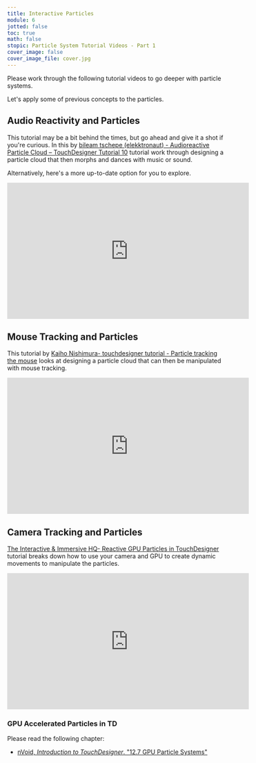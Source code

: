 ```yaml
---
title: Interactive Particles
module: 6
jotted: false
toc: true
math: false
stopic: Particle System Tutorial Videos - Part 1
cover_image: false
cover_image_file: cover.jpg
---
```


Please work through the following tutorial videos to go deeper with particle systems.

Let's apply some of previous concepts to the particles.

## Audio Reactivity and Particles

This tutorial may be a bit behind the times, but go ahead and give it a shot if you're curious. 
In this by [bileam tschepe (elekktronaut) - Audioreactive Particle Cloud – TouchDesigner Tutorial 10](https://youtu.be/M8X_FFB-ikQ) tutorial work through designing a particle cloud that then morphs and dances with music or sound. 

Alternatively, here's a more up-to-date option for you to explore.
<iframe width="560" height="315" src="https://www.youtube.com/embed/SSSSbq2YZcA?si=jJeensxAuZSDZhwp" title="YouTube video player" frameborder="0" allow="accelerometer; autoplay; clipboard-write; encrypted-media; gyroscope; picture-in-picture; web-share" allowfullscreen></iframe>


## Mouse Tracking and Particles

This tutorial by [Kaiho Nishimura- touchdesigner tutorial - Particle tracking the mouse](https://youtu.be/dYyzK7_rLJg) looks at designing a particle cloud that can then be manipulated with mouse tracking.

<div class="embed-responsive embed-responsive-16by9"><iframe width="560" height="315" src="https://www.youtube.com/embed/dYyzK7_rLJg" title="YouTube video player" frameborder="0" allow="accelerometer; autoplay; clipboard-write; encrypted-media; gyroscope; picture-in-picture" allowfullscreen></iframe></div>

## Camera Tracking and Particles

[The Interactive & Immersive HQ- Reactive GPU Particles in TouchDesigner](https://youtu.be/g5DM80G5MT0) tutorial breaks down how to use your camera and GPU to create dynamic movements to manipulate the particles.

<div class="embed-responsive embed-responsive-16by9"><iframe width="560" height="315" src="https://www.youtube.com/embed/g5DM80G5MT0" title="YouTube video player" frameborder="0" allow="accelerometer; autoplay; clipboard-write; encrypted-media; gyroscope; picture-in-picture" allowfullscreen></iframe></iframe></div>

### GPU Accelerated Particles in TD

Please read the following chapter:

- [nVoid, _Introduction to TouchDesigner_. "12.7 GPU Particle Systems"](https://nvoid.gitbooks.io/introduction-to-touchdesigner/content/GLSL/12-7-GPU-Particle-Systems.html)


